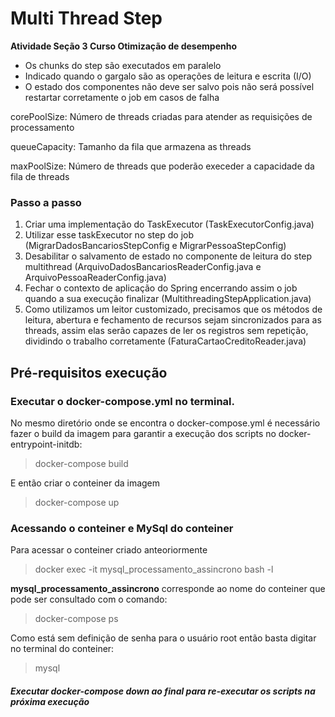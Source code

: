 # Multi Thread Step

**Atividade Seção 3 Curso Otimização de desempenho**

* Os chunks do step são executados em paralelo
* Indicado quando o gargalo são as operações de leitura e escrita (I/O)
* O estado dos componentes não deve ser salvo pois não será possível restartar corretamente o job em casos de falha

corePoolSize: Número de threads criadas para atender as requisições de processamento

queueCapacity: Tamanho da fila que armazena as threads

maxPoolSize: Número de threads que poderão execeder a capacidade da fila de threads

### Passo a passo

1. Criar uma implementação do TaskExecutor (TaskExecutorConfig.java)
2. Utilizar esse taskExecutor no step do job (MigrarDadosBancariosStepConfig e MigrarPessoaStepConfig)
3. Desabilitar o salvamento de estado no componente de leitura do step multithread (ArquivoDadosBancariosReaderConfig.java e ArquivoPessoaReaderConfig.java)
4. Fechar o contexto de aplicação do Spring encerrando assim o job quando a sua execução finalizar (MultithreadingStepApplication.java)
5. Como utilizamos um leitor customizado, precisamos que os métodos de leitura, abertura e fechamento de recursos sejam sincronizados para as threads, assim elas serão capazes de ler os registros sem repetição, dividindo o trabalho corretamente (FaturaCartaoCreditoReader.java)

## Pré-requisitos execução

### Executar o docker-compose.yml no terminal.

No mesmo diretório onde se encontra o docker-compose.yml é necessário fazer o build da imagem para garantir a execução dos scripts no docker-entrypoint-initdb:
> docker-compose build

E então criar o conteiner da imagem
> docker-compose up

### Acessando o conteiner e MySql do conteiner

Para acessar o conteiner criado anteoriormente
> docker exec -it mysql_processamento_assincrono bash -l

**mysql_processamento_assincrono** corresponde ao nome do conteiner que pode ser consultado com o comando:
> docker-compose ps

Como está sem definição de senha para o usuário root então basta digitar no terminal do conteiner:
> mysql


#### _**Executar docker-compose down ao final para re-executar os scripts na próxima execução**_